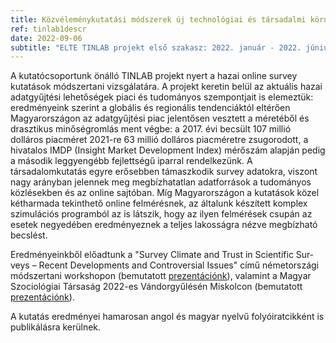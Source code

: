 ```yaml
---
title: Közvéleménykutatási módszerek új technológiai és társadalmi környezetben I.
ref: tinlab1descr
date: 2022-09-06
subtitle: "ELTE TINLAB projekt első szakasz: 2022. január - 2022. június"
---
```


A kutatócsoportunk önálló TINLAB projekt nyert a hazai online survey kutatások módszertani vizsgálatára. A projekt keretin belül az aktuális hazai adatgyűjtési lehetőségek piaci és tudományos szempontjait is elemeztük: eredményeink szerint a globális és regionális tendenciáktól eltérően Magyarországon az adatgyűjtési piac jelentősen vesztett a méretéből és drasztikus minőségromlás ment végbe: a 2017. évi becsült 107 millió dolláros piacméret 2021-re 63 millió dolláros piacméretre zsugorodott, a hivatalos IMDP (Insight Market Development Index) mérőszám alapján pedig a második leggyengébb fejlettségű iparral rendelkezünk. A társadalomkutatás egyre erősebben támaszkodik survey adatokra, viszont nagy arányban jelennek meg megbízhatatlan adatforrások a tudományos közlésekben és az online sajtóban. Míg Magyarországon a kutatások közel kétharmada tekinthető online felmérésnek, az általunk készített komplex szimulációs programból az is látszik, hogy az ilyen felmérések csupán az esetek negyedében eredményeznek a teljes lakosságra nézve megbízható becslést. 

Eredményeinkből előadtunk a "Sur­­vey Cli­­ma­­te and Trust in Sci­en­­ti­­fic Sur­­veys – Re­­cent De­­ve­­lop­­ments and Con­­tro­­ver­­­si­al Is­­su­es" című németországi módszertani workshopon (bemutatott <a href="/pdfs/FELLNER_SZEITL_Prevalence_and_potential_bias_FINAL.pdf" target="_blank">prezentációnk</a>), valamint a Magyar Szociológiai Társaság 2022-es Vándorgyűlésén Miskolcon (bemutatott <a href="/pdfs/SMRB_MSZT_prez.pdf" target="_blank">prezentációnk</a>).

A kutatás eredményei hamarosan angol és magyar nyelvű folyóiratcikként is publikálásra kerülnek.
